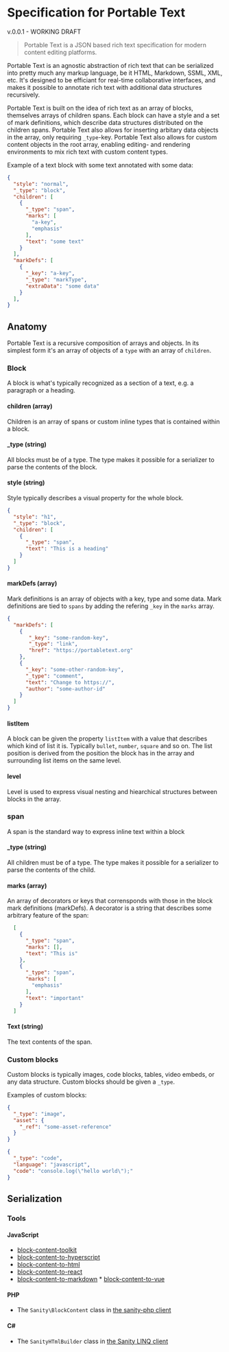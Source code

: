 # Specification for Portable Text

v.0.0.1 - WORKING DRAFT

> Portable Text is a JSON based rich text specification for modern content editing platforms.

Portable Text is an agnostic abstraction of rich text that can be serialized into pretty much any markup language, be it HTML, Markdown, SSML, XML, etc. It's designed to be efficiant for real-time collaborative interfaces, and makes it possible to annotate rich text with additional data structures recursively. 

Portable Text is built on the idea of rich text as an array of blocks, themselves arrays of children spans. Each block can have a style and a set of mark definitions, which describe data structures distributed on the children spans. Portable Text also allows for inserting arbitary data objects in the array, only requiring `_type`-key. Portable Text also allows for custom content objects in the root array, enabling editing- and rendering environments  to mix rich text with custom content types.

Example of a text block with some text annotated with some data:

```json
{
  "style": "normal",
  "_type": "block",
  "children": [
    {
      "_type": "span",
      "marks": [
        "a-key",
        "emphasis"
      ],
      "text": "some text"
    }
  ],
  "markDefs": [
    {
      "_key": "a-key",
      "_type": "markType",
      "extraData": "some data"
    }
  ],
}
```

## Anatomy

Portable Text is a recursive composition of arrays and objects. In its simplest form it's an array of objects of a `type` with an array of `children`. 

### Block

A block is what's typically recognized as a section of a text, e.g. a paragraph or a heading.

#### children (array)

Children is an array of spans or custom inline types that is contained within a block.

#### _type (string)

All blocks must be of a type. The type makes it possible for a serializer to parse the contents of the block.

#### style (string)

Style typically describes a visual property for the whole block. 

```json
{
  "style": "h1",
  "_type": "block",
  "children": [
    {
      "_type": "span",
      "text": "This is a heading"
    }
  ]
}
```

#### markDefs (array)

Mark definitions is an array of objects with a key, type and some data. Mark definitions are tied to `spans` by adding the refering `_key` in the `marks` array.

```json
{
  "markDefs": [
    {
       "_key": "some-random-key",
       "_type": "link",
       "href": "https://portabletext.org"
    },
    {
      "_key": "some-other-random-key",
      "_type": "comment",
      "text": "Change to https://",
      "author": "some-author-id"
    }
  ]
}
```

#### listItem

A block can be given the property `listItem` with a value that describes which kind of list it is. Typically `bullet`, `number`, `square` and so on. The list position is derived from the position the block has in the array and surrounding list items on the same level.

#### level

Level is used to express visual nesting and hiearchical structures between blocks in the array. 

### span

A span is the standard way to express inline text within a block

#### _type (string)

All children must be of a type. The type makes it possible for a serializer to parse the contents of the child.

#### marks (array)

An array of decorators or keys that corrensponds with those in the block mark definitions (markDefs). A decorator is a string that describes some arbitrary feature of the span:

```json
  [
    {
      "_type": "span",
      "marks": [],
      "text": "This is"
    },
    {
      "_type": "span",
      "marks": [
        "emphasis"
      ],
      "text": "important"
    }
  ]
```

#### Text (string)

The text contents of the span.

### Custom blocks

Custom blocks is typically images, code blocks, tables, video embeds, or any data structure. Custom blocks should be given a `_type`. 

Examples of custom blocks:

```json
{
  "_type": "image",
  "asset": {
    "_ref": "some-asset-reference"
  }
}
```
```json
{
  "_type": "code",
  "language": "javascript",
  "code": "console.log(\"hello world\");"
}
```

## Serialization

### Tools

#### JavaScript

* [block-content-toolkit](https://github.com/sanity-io/sanity/tree/next/packages/%40sanity/block-tools)
* [block-content-to-hyperscript](https://github.com/sanity-io/block-content-to-hyperscript)
* [block-content-to-html](https://github.com/sanity-io/block-content-to-html)
* [block-content-to-react](https://github.com/sanity-io/block-content-to-react)
* [block-content-to-markdown](https://github.com/sanity-io/block-content-to-markdown)
* [block-content-to-vue](https://github.com/rdunk/sanity-blocks-vue-component)

#### PHP

* The `Sanity\BlockContent` class in [the sanity-php client](https://github.com/sanity-io/sanity-php)

#### C#

* The `SanityHTmlBuilder` class in [the Sanity LINQ client](https://github.com/oslofjord/sanity-linq)
